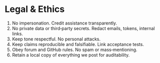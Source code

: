 <!-- status: stub; target: 150+ words -->
<!-- status: stub; target: 150+ words -->
<!-- status: stub; target: 150+ words -->
<!-- status: stub; target: 150+ words -->
<!-- status: stub; target: 150+ words -->
# Legal & Ethics
1) No impersonation.  Credit assistance transparently.
2) No private data or third‑party secrets.  Redact emails, tokens, internal links.
3) Keep tone respectful.  No personal attacks.
4) Keep claims reproducible and falsifiable.  Link acceptance tests.
5) Obey forum and GitHub rules.  No spam or mass‑mentioning.
6) Retain a local copy of everything we post for auditability.






